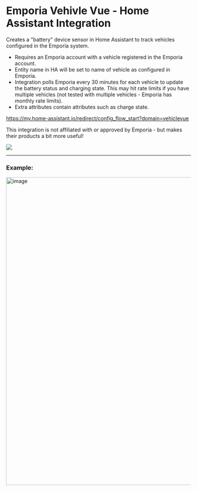 # Emporia Vehivle Vue - Home Assistant Integration

Creates a "battery" device sensor in Home Assistant to track vehicles configured in the Emporia system.  

- Requires an Emporia account with a vehicle registered in the Emporia account.
- Entity name in  HA will be set to name of vehicle as configured in Emporia.
- Integration polls Emporia every 30 minutes for each vehicle to update the battery status and charging state.  This may hit rate limits if you have multiple vehicles (not tested with multiple vehicles - Emporia has monthly rate limits).
- Extra attributes contain attributes such as charge state. 

https://my.home-assistant.io/redirect/config_flow_start?domain=vehiclevue

This integration is not affiliated with or approved by Emporia - but makes their products a bit more useful!

<a href="https://my.home-assistant.io/redirect/config_flow_start?domain=vehiclevue" class="my badge" target="_blank"><img src="https://my.home-assistant.io/badges/config_flow_start.svg"></a>

------

### Example:

<img width="840" alt="image" src="https://github.com/user-attachments/assets/3c4161b3-5858-49a9-91e9-f3c2e1fc32cd" />

